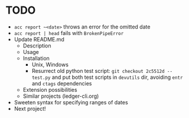 # TODO

* `acc report ~<date>` throws an error for the omitted date
* `acc report | head` fails with `BrokenPipeError`
* Update README.md
  * Description
  * Usage
  * Installation
    * Unix, Windows
    * Resurrect old python test script: `git checkout 2c5512d -- test.py`
      and put both test scripts in `devutils` dir, avoiding `entr` and `ctags`
      dependencies
  * Extension possibilities
  * Similar projects (ledger-cli.org)
* Sweeten syntax for specifying ranges of dates
* Next project!

